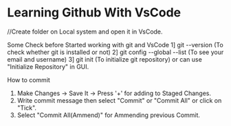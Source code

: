 # Learning Github With VsCode

//Create folder on Local system and open it in VsCode.

Some Check before Started working with git and VsCode
1] git --version    (To check whether git is installed or not)
2] git config --global --list   (To see your email and username)
3] git init (To initialize git repository) or can use "Initialize Repository" in GUI.

How to commit
1. Make Changes -> Save It -> Press '+' for adding to Staged Changes.
2. Write commit message then select "Commit" or "Commit All" or click on "Tick".
3. Select "Commit All(Ammend)" for Ammending previous Commit.



